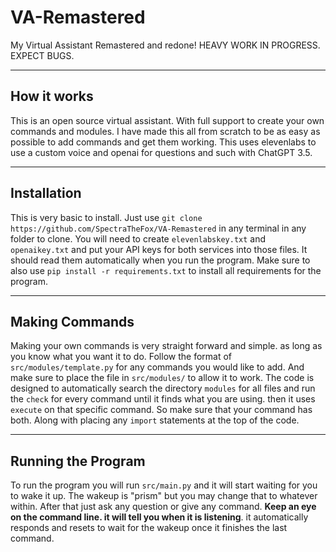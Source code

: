 # VA-Remastered
My Virtual Assistant Remastered and redone! HEAVY WORK IN PROGRESS. EXPECT BUGS.
***
## How it works
This is an open source virtual assistant. With full support to create your own commands and modules. I have made this all from scratch to be as easy as possible to add commands and get them working. This uses elevenlabs to use a custom voice and openai for questions and such with ChatGPT 3.5. 
***
## Installation
This is very basic to install. Just use `git clone https://github.com/SpectraTheFox/VA-Remastered` in any terminal in any folder to clone. You will need to create `elevenlabskey.txt` and `openaikey.txt` and put your API keys for both services into those files. It should read them automatically when you run the program. Make sure to also use `pip install -r requirements.txt` to install all requirements for the program.
***
## Making Commands
Making your own commands is very straight forward and simple. as long as you know what you want it to do. Follow the format of `src/modules/template.py` for any commands you would like to add. And make sure to place the file in `src/modules/` to allow it to work. The code is designed to automatically search the directory `modules` for all files and run the `check` for every command until it finds what you are using. then it uses `execute` on that specific command. So make sure that your command has both. Along with placing any `import` statements at the top of the code.
***
## Running the Program
To run the program you will run `src/main.py` and it will start waiting for you to wake it up. The wakeup is "prism" but you may change that to whatever within. After that just ask any question or give any command. **Keep an eye on the command line. it will tell you when it is listening**. it automatically responds and resets to wait for the wakeup once it finishes the last command.